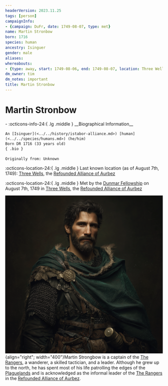 ```yaml
---
headerVersion: 2023.11.25
tags: [person]
campaignInfo:
- {campaign: DuFr, date: 1749-08-07, type: met}
name: Martin Stronbow
born: 1716
species: human
ancestry: Isinguer
gender: male
aliases:
whereabouts:
- {type: away, start: 1749-08-06, end: 1749-08-07, location: Three Wells}
dm_owner: tim
dm_notes: important
title: Martin Stronbow
---
```

# Martin Stronbow
<div class="grid cards ext-narrow-margin ext-one-column" markdown>
- :octicons-info-24:{ .lg .middle } __Biographical Information__

    An [Isinguer](<../../history/istabor-alliance.md>) [human](<../../species/humans.md>) (he/him)  
    Born DR 1716 (33 years old)  
    { .bio }

    Originally from: Unknown
</div>

:octicons-location-24:{ .lg .middle } Last known location (as of August 7th, 1749): [Three Wells](<../../gazetteer/upper-istaros/refounded-alliance-of-aurbez/three-wells.md>), the [Refounded Alliance of Aurbez](<../../gazetteer/upper-istaros/refounded-alliance-of-aurbez/refounded-alliance-of-aurbez.md>)



:octicons-location-24:{ .lg .middle } Met by the [Dunmar Fellowship](<../pcs/dunmar-fellowship/dunmar-fellowship.md>) on August 7th, 1749 in [Three Wells](<../../gazetteer/upper-istaros/refounded-alliance-of-aurbez/three-wells.md>), the [Refounded Alliance of Aurbez](<../../gazetteer/upper-istaros/refounded-alliance-of-aurbez/refounded-alliance-of-aurbez.md>)  


![Martin](../../assets/martin.png){align="right"; width="400"}Martin Strongbow is a captain of the [The Rangers](<../../groups/the-rangers.md>), a wanderer, a skilled tactician, and a leader. Although he grew up to the north, he has spent most of his life patrolling the edges of the [Plaguelands](<../../gazetteer/upper-istaros/plaguelands.md>) and is acknowledged as the informal leader of the [The Rangers](<../../groups/the-rangers.md>) in the [Refounded Alliance of Aurbez](<../../gazetteer/upper-istaros/refounded-alliance-of-aurbez/refounded-alliance-of-aurbez.md>).